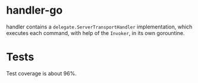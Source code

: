 # handler-go
handler contains a `delegate.ServerTransportHandler` implementation, which
executes each command, with help of the `Invoker`, in its own gorountine.

# Tests
Test coverage is about 96%.